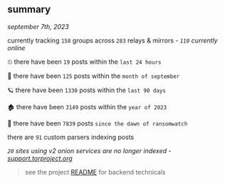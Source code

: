 
## summary
_september 7th, 2023_

currently tracking `158` groups across `283` relays & mirrors - _`110` currently online_

⏲ there have been `19` posts within the `last 24 hours`

🦈 there have been `125` posts within the `month of september`

🪐 there have been `1330` posts within the `last 90 days`

🏚 there have been `3149` posts within the `year of 2023`

🦕 there have been `7839` posts `since the dawn of ransomwatch`

there are `91` custom parsers indexing posts

_`20` sites using v2 onion services are no longer indexed - [support.torproject.org](https://support.torproject.org/onionservices/v2-deprecation/)_

> see the project [README](https://github.com/joshhighet/ransomwatch#ransomwatch--) for backend technicals
